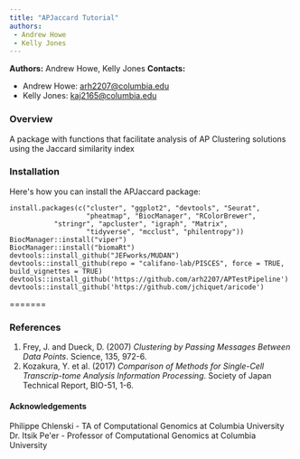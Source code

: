 ```yaml
---
title: "APJaccard Tutorial"
authors: 
 - Andrew Howe
 - Kelly Jones
---
```

**Authors:** Andrew Howe, Kelly Jones
**Contacts:**

* Andrew Howe: arh2207@columbia.edu
* Kelly Jones: kaj2165@columbia.edu

### Overview

A package with functions that facilitate analysis of AP Clustering solutions
using the Jaccard similarity index

### Installation

Here's how you can install the APJaccard package:

```
install.packages(c("cluster", "ggplot2", "devtools", "Seurat", 
                   "pheatmap", "BiocManager", "RColorBrewer", 
		   "stringr", "apcluster", "igraph", "Matrix",
                   "tidyverse", "mcclust", "philentropy"))
BiocManager::install("viper")
BiocManager::install("biomaRt")
devtools::install_github("JEFworks/MUDAN")
devtools::install_github(repo = "califano-lab/PISCES", force = TRUE, build_vignettes = TRUE)
devtools::install_github('https://github.com/arh2207/APTestPipeline')
devtools::install_github('https://github.com/jchiquet/aricode')
```
=======
### References

1. 	Frey, J. and Dueck, D. (2007) *Clustering by Passing Messages Between Data Points*. Science, 135, 972-6.
2. 	Kozakura, Y. et al. (2017) *Comparison of Methods for Single-Cell Transcrip-tome Analysis Information Processing*. Society of Japan Technical Report, BIO-51, 1-6.

#### Acknowledgements

Philippe Chlenski - TA of Computational Genomics at Columbia University 
Dr. Itsik Pe'er - Professor of Computational Genomics at Columbia University
